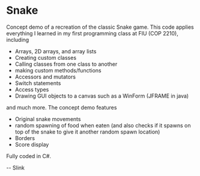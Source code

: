 # Snake
Concept demo of a recreation of the classic Snake game. This code applies everything I learned in my first programming class at FIU (COP 2210), including

- Arrays, 2D arrays, and array lists
- Creating custom classes
- Calling classes from one class to another
- making custom methods/functions
- Accessors and mutators
- Switch statements
- Access types
- Drawing GUI objects to a canvas such as a WinForm (JFRAME in java)

and much more. The concept demo features

- Original snake movements
- random spawning of food when eaten (and also checks if it spawns on top of the snake to give it another random spawn location)
- Borders
- Score display

Fully coded in C#.

-- Slink
